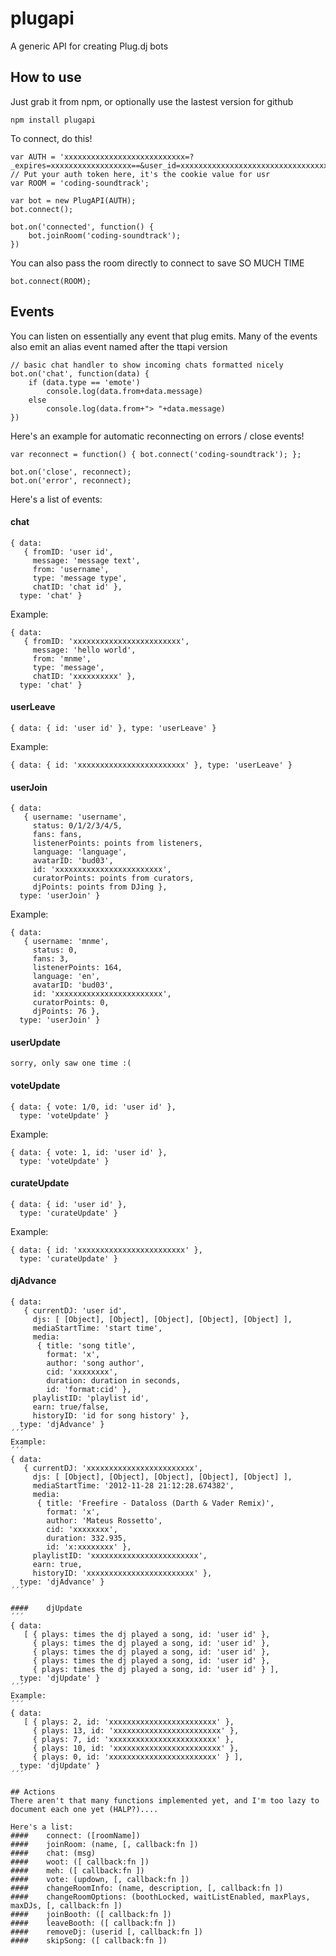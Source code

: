 plugapi
=======

A generic API for creating Plug.dj bots


## How to use
Just grab it from npm, or optionally use the lastest version for github

```
npm install plugapi
```

To connect, do this!

```
var AUTH = 'xxxxxxxxxxxxxxxxxxxxxxxxxxx=?_expires=xxxxxxxxxxxxxxxxxx==&user_id=xxxxxxxxxxxxxxxxxxxxxxxxxxxxxxxxxxxxxxxxxxx='; // Put your auth token here, it's the cookie value for usr
var ROOM = 'coding-soundtrack';

var bot = new PlugAPI(AUTH);
bot.connect();

bot.on('connected', function() {
	bot.joinRoom('coding-soundtrack');
})
```

You can also pass the room directly to connect to save SO MUCH TIME
```
bot.connect(ROOM);
```

## Events
You can listen on essentially any event that plug emits. Many of the events also emit an alias event named after the ttapi version
```
// basic chat handler to show incoming chats formatted nicely
bot.on('chat', function(data) {
	if (data.type == 'emote')
		console.log(data.from+data.message)
	else
		console.log(data.from+"> "+data.message)
})
```

Here's an example for automatic reconnecting on errors / close events!
```
var reconnect = function() { bot.connect('coding-soundtrack'); };

bot.on('close', reconnect);
bot.on('error', reconnect);
```

Here's a list of events:

####	chat
```
{ data: 
   { fromID: 'user id',
     message: 'message text',
     from: 'username',
     type: 'message type',
     chatID: 'chat id' },
  type: 'chat' }
```
Example:
```
{ data: 
   { fromID: 'xxxxxxxxxxxxxxxxxxxxxxxx',
     message: 'hello world',
     from: 'mnme',
     type: 'message',
     chatID: 'xxxxxxxxxx' },
  type: 'chat' }
```
####	userLeave
```
{ data: { id: 'user id' }, type: 'userLeave' }
```
Example:
```
{ data: { id: 'xxxxxxxxxxxxxxxxxxxxxxxx' }, type: 'userLeave' }
```

####	userJoin
```
{ data: 
   { username: 'username',
     status: 0/1/2/3/4/5,
     fans: fans,
     listenerPoints: points from listeners,
     language: 'language',
     avatarID: 'bud03',
     id: 'xxxxxxxxxxxxxxxxxxxxxxxx',
     curatorPoints: points from curators,
     djPoints: points from DJing },
  type: 'userJoin' }
```
Example:
```
{ data: 
   { username: 'mnme',
     status: 0,
     fans: 3,
     listenerPoints: 164,
     language: 'en',
     avatarID: 'bud03',
     id: 'xxxxxxxxxxxxxxxxxxxxxxxx',
     curatorPoints: 0,
     djPoints: 76 },
  type: 'userJoin' }
```

####	userUpdate
```
sorry, only saw one time :(
```

####	voteUpdate
```
{ data: { vote: 1/0, id: 'user id' },
  type: 'voteUpdate' }
```
Example:
```
{ data: { vote: 1, id: 'user id' },
  type: 'voteUpdate' }
```

####	curateUpdate
```
{ data: { id: 'user id' },
  type: 'curateUpdate' }
```
Example:
```
{ data: { id: 'xxxxxxxxxxxxxxxxxxxxxxxx' },
  type: 'curateUpdate' }
```

####	djAdvance
```
{ data: 
   { currentDJ: 'user id',
     djs: [ [Object], [Object], [Object], [Object], [Object] ],
     mediaStartTime: 'start time',
     media: 
      { title: 'song title',
        format: 'x',
        author: 'song author',
        cid: 'xxxxxxxx',
        duration: duration in seconds,
        id: 'format:cid' },
     playlistID: 'playlist id',
     earn: true/false,
     historyID: 'id for song history' },
  type: 'djAdvance' }
´´´
Example:
´´´
{ data: 
   { currentDJ: 'xxxxxxxxxxxxxxxxxxxxxxxx',
     djs: [ [Object], [Object], [Object], [Object], [Object] ],
     mediaStartTime: '2012-11-28 21:12:28.674382',
     media: 
      { title: 'Freefire - Dataloss (Darth & Vader Remix)',
        format: 'x',
        author: 'Mateus Rossetto',
        cid: 'xxxxxxxx',
        duration: 332.935,
        id: 'x:xxxxxxxx' },
     playlistID: 'xxxxxxxxxxxxxxxxxxxxxxxx',
     earn: true,
     historyID: 'xxxxxxxxxxxxxxxxxxxxxxxx' },
  type: 'djAdvance' }
´´´

####	djUpdate
´´´
{ data: 
   [ { plays: times the dj played a song, id: 'user id' },
     { plays: times the dj played a song, id: 'user id' },
     { plays: times the dj played a song, id: 'user id' },
     { plays: times the dj played a song, id: 'user id' },
     { plays: times the dj played a song, id: 'user id' } ],
  type: 'djUpdate' }
´´´
Example:
´´´
{ data: 
   [ { plays: 2, id: 'xxxxxxxxxxxxxxxxxxxxxxxx' },
     { plays: 13, id: 'xxxxxxxxxxxxxxxxxxxxxxxx' },
     { plays: 7, id: 'xxxxxxxxxxxxxxxxxxxxxxxx' },
     { plays: 10, id: 'xxxxxxxxxxxxxxxxxxxxxxxx' },
     { plays: 0, id: 'xxxxxxxxxxxxxxxxxxxxxxxx' } ],
  type: 'djUpdate' }
´´´

## Actions
There aren't that many functions implemented yet, and I'm too lazy to document each one yet (HALP?)....

Here's a list:
####	connect: ([roomName])
####	joinRoom: (name, [, callback:fn ])
####	chat: (msg)
####	woot: ([ callback:fn ])
####	meh: ([ callback:fn ])
####	vote: (updown, [, callback:fn ])
####	changeRoomInfo: (name, description, [, callback:fn ])
####	changeRoomOptions: (boothLocked, waitListEnabled, maxPlays, maxDJs, [, callback:fn ])
####	joinBooth: ([ callback:fn ])
####	leaveBooth: ([ callback:fn ])
####	removeDj: (userid [, callback:fn ])
####	skipSong: ([ callback:fn ])
